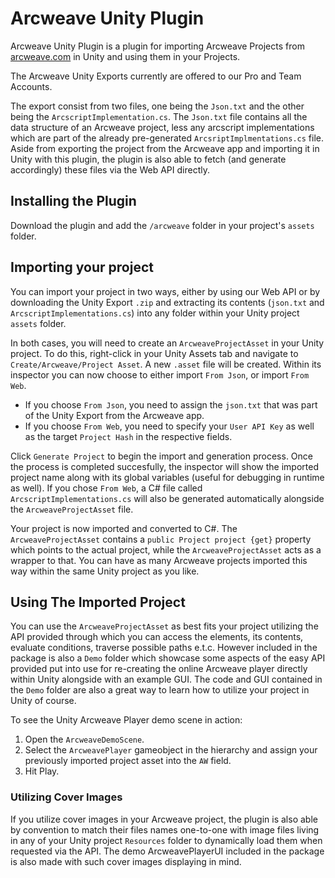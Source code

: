 # Arcweave Unity Plugin

Arcweave Unity Plugin is a plugin for importing Arcweave Projects from  [arcweave.com](https://arcweave.com/)  in Unity and using them in your Projects.

The Arcweave Unity Exports currently are offered to our Pro and Team Accounts.

The export consist from two files, one being the `Json.txt` and the other being the `ArcscriptImplementation.cs`. The `Json.txt` file contains all the data structure of an Arcweave project, less any arcscript implementations which are part of the already pre-generated `ArcsriptImplmentations.cs` file. Aside from exporting the project from the Arcweave app and importing it in Unity with this plugin, the plugin is also able to fetch (and generate accordingly) these files via the Web API directly.

## Installing the Plugin

Download the plugin and add the  `/arcweave`  folder in your project's  `assets`  folder. 

## Importing your project

You can import your project in two ways, either by using our Web API or by downloading the Unity Export `.zip` and extracting its contents (`json.txt` and `ArcscriptImplementations.cs`) into any folder within your Unity project `assets` folder.

In both cases, you will need to create an `ArcweaveProjectAsset` in your Unity project. To do this, right-click in your Unity Assets tab and navigate to `Create/Arcweave/Project Asset`. A new `.asset` file will be created. Within its inspector you can now choose to either import `From Json`, or import `From Web`.

 - If you choose `From Json`, you need to assign the `json.txt` that was part of the Unity Export from the Arcweave app.
 - If you choose `From Web`, you need to specify your `User API Key` as well as the target `Project Hash` in the respective fields.

Click `Generate Project` to begin the import and generation process. Once the process is completed succesfully, the inspector will show the imported project name along with its global variables (useful for debugging in runtime as well). If you chose `From Web`, a C# file called `ArcscriptImplementations.cs` will also be generated automatically alongside the `ArcweaveProjectAsset` file.

Your project is now imported and converted to C#. The `ArcweaveProjectAsset` contains a `public Project project {get}` property which points to the actual project, while the `ArcweaveProjectAsset` acts as a wrapper to that. You can have as many Arcweave projects imported this way within the same Unity project as you like.

## Using The Imported Project

You can use the `ArcweaveProjectAsset` as best fits your project utilizing the API provided through which you can access the elements, its contents, evaluate conditions, traverse possible paths e.t.c. However included in the package is also a `Demo` folder which showcase  some aspects of the easy API provided put into use for re-creating the online Arcweave player directly within Unity alongside with an example GUI. The code and GUI contained in the `Demo` folder are also a great way to learn how to utilize your project in Unity of course.

To see the Unity Arcweave Player demo scene in action:

 1. Open the `ArcweaveDemoScene`.
 2. Select the `ArcweavePlayer` gameobject in the hierarchy and assign your previously imported project asset into the `AW` field.
 3. Hit Play.

### Utilizing Cover Images

If you utilize cover images in your Arcweave project, the plugin is also able by convention to match their files names one-to-one with image files living in any of your Unity project `Resources` folder to dynamically load them when requested via the API. The demo ArcweavePlayerUI included in the package is also made with such cover images displaying in mind.
